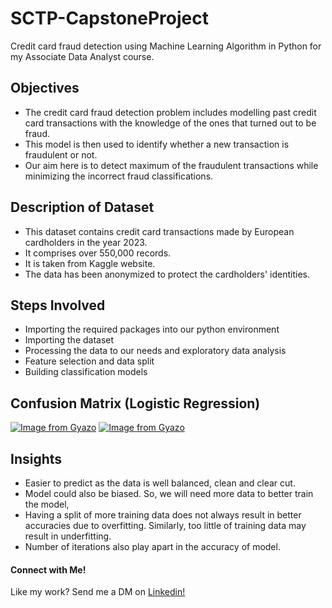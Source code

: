 # SCTP-CapstoneProject
Credit card fraud detection using Machine Learning Algorithm in Python for my Associate Data Analyst course.

## Objectives

- The credit card fraud detection problem includes modelling past credit card transactions with the knowledge of the ones that turned out to be fraud.
- This model is then used to identify whether a new transaction is fraudulent or not. 
- Our aim here is to detect maximum of the fraudulent transactions while minimizing the incorrect fraud classifications.

## Description of Dataset

- This dataset contains credit card transactions made by European cardholders in the year 2023. 
- It comprises over 550,000 records.
- It is taken from Kaggle website.
- The data has been anonymized to protect the cardholders' identities. 

## Steps Involved

- Importing the required packages into our python environment
- Importing the dataset
- Processing the data to our needs and exploratory data analysis
- Feature selection and data split
- Building classification models

## Confusion Matrix (Logistic Regression)

[![Image from Gyazo](https://i.gyazo.com/cbed73fb810d18c74a86c6a9a1721e3c.png)](https://gyazo.com/cbed73fb810d18c74a86c6a9a1721e3c)
[![Image from Gyazo](https://i.gyazo.com/032f134fae6d86e019566caa043e87ad.png)](https://gyazo.com/032f134fae6d86e019566caa043e87ad)

## Insights

- Easier to predict as the data is well balanced, clean and clear cut.
- Model could also be biased. So, we will need more data to better train the model,  
- Having a split of more training data does not always result in better accuracies due to overfitting. Similarly, too little of training data may result in underfitting. 
- Number of iterations also play apart in the accuracy of model.


#### Connect with Me!
Like my work? Send me a DM on [Linkedin!](https://www.linkedin.com/in/mathanky-kaneshalingam-9a813356/)
